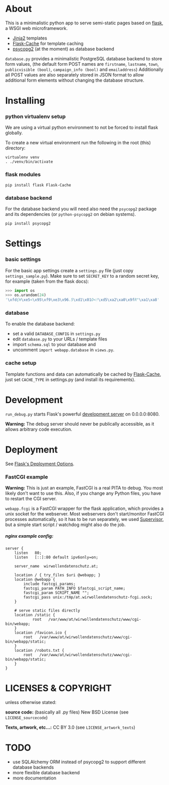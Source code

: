
# About

This is a minimalistic python app to serve semi-static pages based on [flask][], a WSGI web microframework.

* [Jinja2][Jinja] templates
* [Flask-Cache][] for template caching
* [psycopg2][] (at the moment) as database backend

`database.py` provides a minimalistic PostgreSQL database backend to store form values, (the default form POST names are `firstname`, `lastname`, `town`, `publicvisible (bool)`, `campaign_info (bool)` and `emailaddress`)
Additionally all POST values are also separately stored in JSON format to allow additional form elements without changing the database structure.

# Installing
### python virtualenv setup
We are using a virtual python environment to not be forced to install flask globally.

To create a new virtual environment run the following in the root (this) directory:
```
virtualenv venv
. ./venv/bin/activate
```

### flask modules
```
pip install flask Flask-Cache
```

### database backend

For the database backend you will need also need the `psycopg2` package and its dependencies (or `python-psycopg2` on debian systems).
```
pip install psycopg2
```

# Settings
### basic settings

For the basic app settings create a `settings.py` file (just copy `settings_sample.py`).
Make sure to set `SECRET_KEY` to a random secret key, for example (taken from the flask docs):

```python
>>> import os
>>> os.urandom(24)
'\xfd{H\xe5<\x95\xf9\xe3\x96.5\xd1\x01O<!\xd5\xa2\xa0\x9fR"\xa1\xa8'
```

### database

To enable the database backend:

* set a valid `DATABASE_CONFIG` in `settings.py`
* edit `database.py` to your URLs / template files
* import `schema.sql` to your database and
* uncomment `import webapp.database` in `views.py`.

### cache setup

Template functions and data can automatically be cached by [Flask-Cache][], just set `CACHE_TYPE` in settings.py (and install its requirements).

# Development

`run_debug.py` starts Flask's powerful [development server][Flask-debug] on 0.0.0.0:8080.

**Warning:** The debug server should never be publically accessible, as it allows arbitrary code execution.

# Deployment

See [Flask's Deployment Options][Flask-deploy].

### FastCGI example

**Warning:** This is just an example, FastCGI is a real PITA to debug. You most likely don't want to use this. Also, if you change any Python files, you have to restart the CGI server.

`webapp.fcgi` is a FastCGI wrapper for the flask application, which provides a unix socket for the webserver. Most webservers don't start/monitor FastCGI processes automatically, so it has to be run separately, we used [Supervisor][], but a simple start script / watchdog might also do the job.

##### nginx example config:

```
server {
    listen   80;
    listen   [::]:80 default ipv6only=on;

    server_name  wirwollendatenschutz.at;

    location / { try_files $uri @webapp; }
    location @webapp {
        include fastcgi_params;
        fastcgi_param PATH_INFO $fastcgi_script_name;
        fastcgi_param SCRIPT_NAME "";
        fastcgi_pass unix:/tmp/at.wirwollendatenschutz-fcgi.sock;
    }

    # serve static files directly
    location /static {
            root   /var/www/at/wirwollendatenschutz/www/cgi-bin/webapp;
    }
    location /favicon.ico {
        root   /var/www/at/wirwollendatenschutz/www/cgi-bin/webapp/static;
    }
    location /robots.txt {
        root   /var/www/at/wirwollendatenschutz/www/cgi-bin/webapp/static;
    }
}
```

# LICENSES & COPYRIGHT

unless otherwise stated:

**source code:** (basically all .py files) New BSD License (see `LICENSE_sourcecode`)

**Texts, artwork, etc...:** CC BY 3.0 (see `LICENSE_artwork_texts`)

# TODO

* use SQLAlchemy ORM instead of psycopg2 to support different database backends
* more flexible database backend
* more documentation


[flask]: http://flask.pocoo.org/
[Jinja]: http://jinja.pocoo.org/
[Flask-Cache]: http://pythonhosted.org/Flask-Cache/
[psycopg2]: http://initd.org/psycopg/docs/
[Flask-debug]: http://flask.pocoo.org/docs/quickstart/#debug-mode
[Flask-deploy]: http://flask.pocoo.org/docs/deploying/
[Supervisor]: http://supervisord.org/
